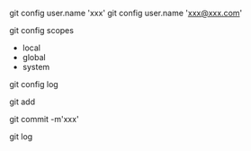 git config user.name 'xxx'
git config user.name 'xxx@xxx.com'

git config scopes
  - local
  - global
  - system

git config log

git add <file>

git commit -m'xxx'

git log